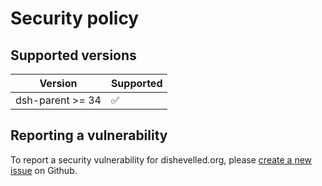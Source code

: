# Security policy

## Supported versions

| Version | Supported          |
| ------- | ------------------ |
| dsh-parent >= 34   | :white_check_mark: |

## Reporting a vulnerability

To report a security vulnerability for dishevelled.org, please
[create a new issue](https://github.com/heuermh/dishevelled/issues/new) on Github.

